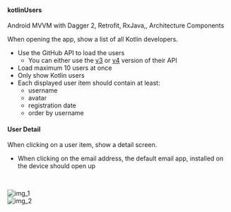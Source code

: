 #### kotlinUsers
Android MVVM with Dagger 2, Retrofit, RxJava,, Architecture Components

When opening the app, show a list of all Kotlin developers.

* Use the GitHub API to load the users
  * You can either use the [v3](https://developer.github.com/v3/search/#search-users) or [v4](https://developer.github.com/v4/object/user/) version of their API
* Load maximum 10 users at once
* Only show Kotlin users
* Each displayed user item should contain at least:
  * username
  * avatar
  * registration date
  * order by username

#### User Detail

When clicking on a user item, show a detail screen.

* When clicking on the email address, the default email app, installed on the device should open up
<br/>





![img_1](https://user-images.githubusercontent.com/17669404/61715715-ffff5c80-ad5d-11e9-8b8f-a735e6a787c8.png) <br/>
![img_2](https://user-images.githubusercontent.com/17669404/61715761-13aac300-ad5e-11e9-8932-6d86462ca3d3.png)

